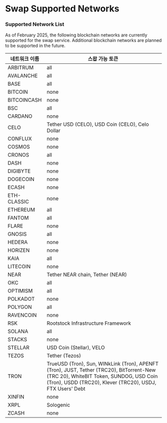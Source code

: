 # Swap Supported Networks

### Supported Network List

As of February 2025, the following blockchain networks are currently supported for the swap service. Additional blockchain networks are planned to be supported in the future.

| 네트워크 이름     | 스왑 가능 토큰                                                                                                                                                                                         |
| ----------- | ------------------------------------------------------------------------------------------------------------------------------------------------------------------------------------------------ |
| ARBITRUM    | all                                                                                                                                                                                              |
| AVALANCHE   | all                                                                                                                                                                                              |
| BASE        | all                                                                                                                                                                                              |
| BITCOIN     | none                                                                                                                                                                                             |
| BITCOINCASH | none                                                                                                                                                                                             |
| BSC         | all                                                                                                                                                                                              |
| CARDANO     | none                                                                                                                                                                                             |
| CELO        | Tether USD (CELO), USD Coin (CELO), Celo Dollar                                                                                                                                                  |
| CONFLUX     | none                                                                                                                                                                                             |
| COSMOS      | none                                                                                                                                                                                             |
| CRONOS      | all                                                                                                                                                                                              |
| DASH        | none                                                                                                                                                                                             |
| DIGIBYTE    | none                                                                                                                                                                                             |
| DOGECOIN    | none                                                                                                                                                                                             |
| ECASH       | none                                                                                                                                                                                             |
| ETH-CLASSIC | none                                                                                                                                                                                             |
| ETHEREUM    | all                                                                                                                                                                                              |
| FANTOM      | all                                                                                                                                                                                              |
| FLARE       | none                                                                                                                                                                                             |
| GNOSIS      | all                                                                                                                                                                                              |
| HEDERA      | none                                                                                                                                                                                             |
| HORIZEN     | none                                                                                                                                                                                             |
| KAIA        | all                                                                                                                                                                                              |
| LITECOIN    | none                                                                                                                                                                                             |
| NEAR        | Tether NEAR chain, Tether (NEAR)                                                                                                                                                                 |
| OKC         | all                                                                                                                                                                                              |
| OPTIMISM    | all                                                                                                                                                                                              |
| POLKADOT    | none                                                                                                                                                                                             |
| POLYGON     | all                                                                                                                                                                                              |
| RAVENCOIN   | none                                                                                                                                                                                             |
| RSK         | Rootstock Infrastructure Framework                                                                                                                                                               |
| SOLANA      | all                                                                                                                                                                                              |
| STACKS      | none                                                                                                                                                                                             |
| STELLAR     | USD Coin (Stellar), VELO                                                                                                                                                                         |
| TEZOS       | Tether (Tezos)                                                                                                                                                                                   |
| TRON        | TrueUSD (Tron), Sun, WINkLink (Tron), APENFT (Tron), JUST, Tether (TRC20), BitTorrent-New (TRC 20), WhiteBIT Token, SUNDOG, USD Coin (Tron), USDD (TRC20), Klever (TRC20), USDJ, FTX Users' Debt |
| XINFIN      | none                                                                                                                                                                                             |
| XRPL        | Sologenic                                                                                                                                                                                        |
| ZCASH       | none                                                                                                                                                                                             |
